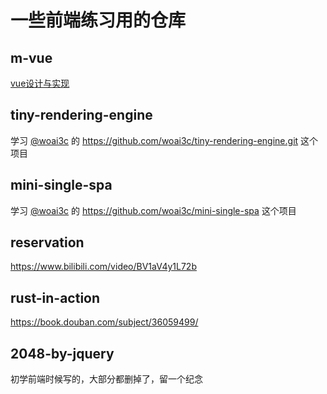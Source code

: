 # 一些前端练习用的仓库

## m-vue
[vue设计与实现](https://book.douban.com/subject/35768338/)

## tiny-rendering-engine
学习 [@woai3c](https://github.com/woai3c) 的 <https://github.com/woai3c/tiny-rendering-engine.git> 这个项目

## mini-single-spa
学习 [@woai3c](https://github.com/woai3c) 的 <https://github.com/woai3c/mini-single-spa> 这个项目

## reservation
<https://www.bilibili.com/video/BV1aV4y1L72b>

## rust-in-action
<https://book.douban.com/subject/36059499/>

## 2048-by-jquery
初学前端时候写的，大部分都删掉了，留一个纪念
